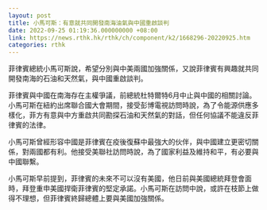 ```yaml
---
layout: post
title: 小馬可斯：有意就共同開發南海油氣與中國重啟談判
date: 2022-09-25 01:19:36.000000000 +08:00
link: https://news.rthk.hk/rthk/ch/component/k2/1668296-20220925.htm
categories: rthk
---
```


菲律賓總統小馬可斯說，希望分別與中美兩國加強關係，又說菲律賓有興趣就共同開發南海的石油和天然氣，與中國重啟談判。

菲律賓與中國在南海存在主權爭議，前總統杜特爾特6月中止與中國的相關討論。小馬可斯在紐約出席聯合國大會期間，接受彭博電視訪問時說，為了令能源供應多樣化，菲方有意與中方重啟共同勘探石油和天然氣的對話，但任何協議不能違反菲律賓的法律。

小馬可斯曾經形容中國是菲律賓在疫後復蘇中最強大的伙伴，與中國建立更密切關係，對兩國都有利。他接受美聯社訪問時說，為了國家利益及維持和平，有必要與中國聯繫。

小馬可斯早前提到，菲律賓的未來不可以沒有美國，他日前與美國總統拜登會面時，拜登重申美國捍衛菲律賓的堅定承諾。小馬可斯在訪問中說，或許在枝節上做得不理想，但菲律賓終歸總體上要與美國加強關係。
